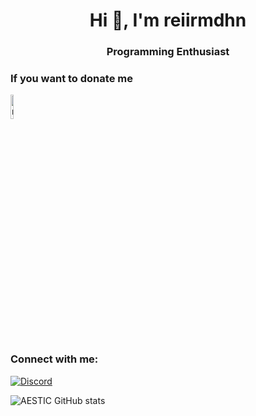 <h1 align="center">Hi 👋, I'm reiirmdhn</h1>
<h3 align="center">Programming Enthusiast</h3>

<h3 align="left">If you want to donate me</h3>
<p align="left">
<a href="https://sociabuzz.com/aestic/donate" target="blank"><img align="center" src="https://sociabuzz.s3.ap-southeast-1.amazonaws.com//landing-page/img/sociabuzz-   logo.png" alt="reiirmdhn" height="10%" width="10%" /></a>
</p>

<h3 align="left">Connect with me:</h3>
<p align="left"><a href="https://discordapp.com/users/359328319759450113/">
     <img alt="Discord" src="https://img.shields.io/static/v1?style=flat&logo=discord&logoColor=white&color=%237289DA&label=&message=AESTIC%233324"/>
</a></p>
  
![AESTIC GitHub stats](https://github-readme-stats.vercel.app/api?username=reiirmdhn&layout=compact&theme=react)
